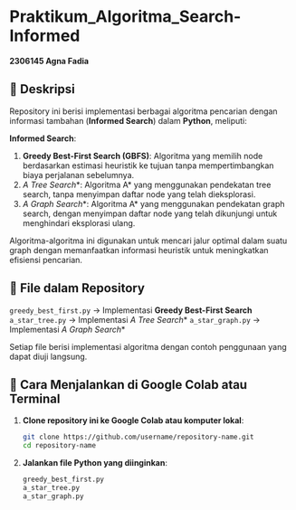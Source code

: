 # Praktikum_Algoritma_Search-Informed
**2306145 Agna Fadia**

## 🎉 Deskripsi
Repository ini berisi implementasi berbagai algoritma pencarian dengan informasi tambahan (**Informed Search**) dalam **Python**, meliputi:

 **Informed Search**:
  1. **Greedy Best-First Search (GBFS)**: Algoritma yang memilih node berdasarkan estimasi heuristik ke tujuan tanpa mempertimbangkan biaya perjalanan sebelumnya.
  2. **A* Tree Search**: Algoritma A* yang menggunakan pendekatan tree search, tanpa menyimpan daftar node yang telah dieksplorasi.
  3. **A* Graph Search**: Algoritma A* yang menggunakan pendekatan graph search, dengan menyimpan daftar node yang telah dikunjungi untuk menghindari eksplorasi ulang.

Algoritma-algoritma ini digunakan untuk mencari jalur optimal dalam suatu graph dengan memanfaatkan informasi heuristik untuk meningkatkan efisiensi pencarian.

## 📁 File dalam Repository
 `greedy_best_first.py` → Implementasi **Greedy Best-First Search**
 `a_star_tree.py` → Implementasi **A* Tree Search**
 `a_star_graph.py` → Implementasi **A* Graph Search**

Setiap file berisi implementasi algoritma dengan contoh penggunaan yang dapat diuji langsung.

## 🚀 Cara Menjalankan di Google Colab atau Terminal
1. **Clone repository ini ke Google Colab atau komputer lokal**:
   ```bash
   git clone https://github.com/username/repository-name.git
   cd repository-name
   ```
2. **Jalankan file Python yang diinginkan**:
   ```bash
   greedy_best_first.py
   a_star_tree.py
   a_star_graph.py
   ``` 
